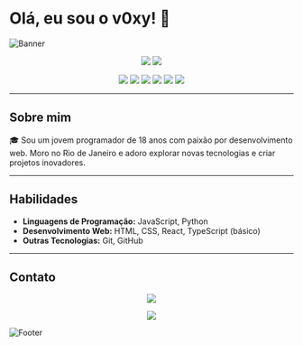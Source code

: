 # Olá, eu sou o v0xy! 👋

![Banner](https://via.placeholder.com/1200x200/6e40c9/FFFFFF?text=Bem-vindo+ao+meu+GitHub)

<p align="center">
  <img src="https://img.shields.io/badge/Idade-18-6e40c9?style=for-the-badge" />
  <img src="https://img.shields.io/badge/Local-Rio%20de%20Janeiro-6e40c9?style=for-the-badge" />
</p>

<p align="center">
  <img src="https://img.shields.io/badge/-JavaScript-000000?style=flat-square&logo=javascript" />
  <img src="https://img.shields.io/badge/-Python-000000?style=flat-square&logo=python" />
  <img src="https://img.shields.io/badge/-HTML-000000?style=flat-square&logo=html5" />
  <img src="https://img.shields.io/badge/-CSS-000000?style=flat-square&logo=css3" />
  <img src="https://img.shields.io/badge/-React-000000?style=flat-square&logo=react" />
  <img src="https://img.shields.io/badge/-TypeScript-000000?style=flat-square&logo=typescript" />
</p>

---

## Sobre mim

🎓 Sou um jovem programador de 18 anos com paixão por desenvolvimento web. Moro no Rio de Janeiro e adoro explorar novas tecnologias e criar projetos inovadores.

---

## Habilidades

- **Linguagens de Programação:** JavaScript, Python
- **Desenvolvimento Web:** HTML, CSS, React, TypeScript (básico)
- **Outras Tecnologias:** Git, GitHub

---

## Contato

<p align="center">
  <a href="https://github.com/v0xyszz" target="_blank"><img src="https://img.shields.io/badge/GitHub-000000?style=for-the-badge&logo=github" /></a>
</p>

<p align="center">
  <img src="https://komarev.com/ghpvc/?username=v0xy&color=6e40c9&style=flat-square" />
</p>

![Footer](https://via.placeholder.com/1200x100/6e40c9/FFFFFF?text=Obrigado+pela+visita!)

